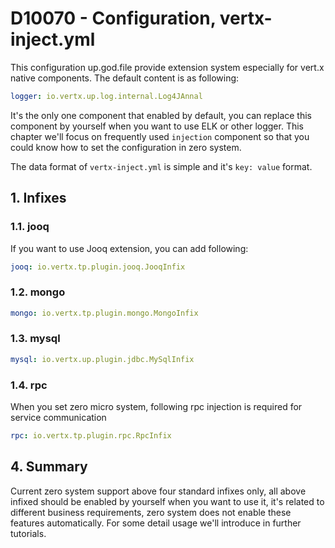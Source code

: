 # D10070 - Configuration, vertx-inject.yml

This configuration up.god.file provide extension system especially for vert.x native components. The default content is
as following:

```yaml
logger: io.vertx.up.log.internal.Log4JAnnal
```

It's the only one component that enabled by default, you can replace this component by yourself when you want to use ELK
or other logger. This chapter we'll focus on frequently used `injection` component so that you could know how to set the
configuration in zero system.

The data format of `vertx-inject.yml` is simple and it's `key: value` format.

## 1. Infixes

### 1.1. jooq

If you want to use Jooq extension, you can add following:

```yaml
jooq: io.vertx.tp.plugin.jooq.JooqInfix
```

### 1.2. mongo

```yaml
mongo: io.vertx.tp.plugin.mongo.MongoInfix
```

### 1.3. mysql

```yaml
mysql: io.vertx.up.plugin.jdbc.MySqlInfix
```

### 1.4. rpc

When you set zero micro system, following rpc injection is required for service communication

```yaml
rpc: io.vertx.tp.plugin.rpc.RpcInfix
```

## 4. Summary

Current zero system support above four standard infixes only, all above infixed should be enabled by yourself when you
want to use it, it's related to different business requirements, zero system does not enable these features
automatically. For some detail usage we'll introduce in further tutorials.


